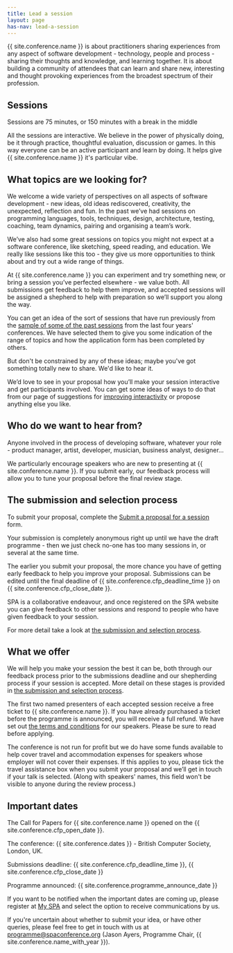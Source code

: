 ```yaml
---
title: Lead a session
layout: page
has-nav: lead-a-session
---
```


{{ site.conference.name }} is about practitioners sharing experiences from any aspect of software development - technology, people and process - sharing their thoughts and knowledge, and learning together. It is about building a community of attendees that can learn and share new, interesting and thought provoking experiences from the broadest spectrum of their profession.

## Sessions 

Sessions are 75 minutes, or 150 minutes with a break in the middle

All the sessions are interactive. We believe in the power of physically doing, be it through practice, thoughtful evaluation, discussion or games. In this way everyone can be an active participant and learn by doing. It helps give {{ site.conference.name }} it's particular vibe.


## What topics are we looking for?

We welcome a wide variety of perspectives on all aspects of software development - new ideas, old ideas rediscovered, creativity, the unexpected, reflection and fun. In the past we’ve had sessions on programming languages, tools, techniques, design, architecture, testing, coaching, team dynamics, pairing and organising a team’s work.

We’ve also had some great sessions on topics you might not expect at a software conference, like sketching, speed reading, and education. We really like sessions like this too - they give us more opportunities to think about and try out a wide range of things.

At {{ site.conference.name }} you can experiment and try something new, or bring a session you’ve perfected elsewhere - we value both. All submissions get feedback to help them improve, and accepted sessions will be assigned a shepherd to help with preparation so we’ll support you along the way.

You can get an idea of the sort of sessions that have run previously from the [sample of some of the past sessions](successful-sessions.html) from the last four years' conferences. We have selected them to give you some indication of the range of topics and how the application form has been completed by others.

But don't be constrained by any of these ideas; maybe you've got something totally new to share. We'd like to hear it.

We’d love to see in your proposal how you’ll make your session interactive and get participants involved. You can get some ideas of ways to do that from our page of suggestions for [improving interactivity](interactivity.html) or propose anything else you like.

## Who do we want to hear from?

Anyone involved in the process of developing software, whatever your role - product manager, artist, developer, musician, business analyst, designer...

We particularly encourage speakers who are new to presenting at {{ site.conference.name }}. If you submit early, our feedback process will allow you to tune your proposal before the final review stage.

## The submission and selection process

To submit your proposal, complete the [Submit a proposal for a session](https://spaconference.org/scripts/makeproposal.php) form.

Your submission is completely anonymous right up until we have the draft programme - then we just check no-one has too many sessions in, or several at the same time.

The earlier you submit your proposal, the more chance you have of getting early feedback to help you improve your proposal.   Submissions can be edited until the final deadline of {{ site.conference.cfp_deadline_time }} on {{ site.conference.cfp_close_date }}.

SPA is a collaborative endeavour, and once registered on the SPA website you can give feedback to other sessions and respond to people who have given feedback to your session.

For more detail take a look at [the submission and selection process](submission-stages.html).

## What we offer

We will help you make your session the best it can be, both through our feedback process prior to the submissions deadline and our shepherding process if your session is accepted. More detail on these stages is provided in [the submission and selection process](submission-stages.html).

The first two named presenters of each accepted session receive a free ticket to {{ site.conference.name }}. If you have already purchased a ticket before the programme is announced, you will receive a full refund. We have set out [the terms and conditions](terms-and-conditions.html) for our speakers. Please be sure to read before applying.

The conference is not run for profit but we do have some funds available to help cover travel and accommodation expenses for speakers whose employer will not cover their expenses. If this applies to you, please tick the travel assistance box when you submit your proposal and we’ll get in touch if your talk is selected. (Along with speakers' names, this field won't be visible to anyone during the review process.)

## Important dates

The Call for Papers for {{ site.conference.name }} opened on the {{ site.conference.cfp_open_date }}.

The conference: {{ site.conference.dates }} - British Computer Society, London, UK.

Submissions deadline: {{ site.conference.cfp_deadline_time }}, {{ site.conference.cfp_close_date }}

Programme announced: {{ site.conference.programme_announce_date }}

If you want to be notified when the important dates are coming up, please register at <a href="https://spaconference.org/scripts/myprofile.php">My SPA</a> and select the option to receive communications by us.

If you're uncertain about whether to submit your idea, or have other queries, please feel free to get in touch with us at [programme@spaconference.org](mailto:programme@spaconference.org) (Jason Ayers, Programme Chair, {{ site.conference.name_with_year }}).

